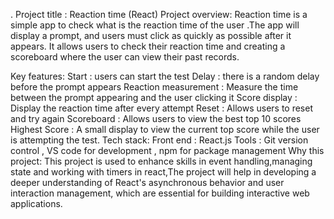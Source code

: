 .
Project title : Reaction time (React)
Project overview:
Reaction time is a simple app to check what is the reaction time of the user .The app will display a prompt, and users must click as quickly as possible after it appears. It allows users to check their reaction time and creating a scoreboard where the user can view their past records.

Key features:
Start : users can start the test
Delay : there is a random delay before the prompt appears
Reaction measurement : Measure the time between the prompt appearing and the user clicking it
Score display : Display the reaction time after every attempt
Reset : Allows users to reset and try again
Scoreboard : Allows users to view the best top 10 scores
Highest Score : A small display to view the current top score while the user is attempting the test.
Tech stack:
Front end : React.js
Tools : Git version control , VS code for development , npm for package management
Why this project:
This project is used to enhance skills in event handling,managing state and working with timers in react,The project will help in developing a deeper understanding of React's asynchronous behavior and user interaction management, which are essential for building interactive web applications.